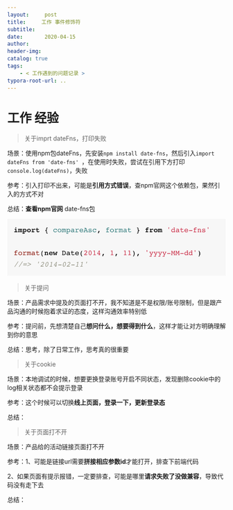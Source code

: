 ```yaml
---
layout:     post
title:     工作 事件修饰符
subtitle:  
date:       2020-04-15
author:     
header-img: 
catalog: true
tags:
    - < 工作遇到的问题记录 >
typora-root-url: ..
---
```



# 工作 经验

>关于imprt dateFns，打印失败

场景：使用npm包dateFns，先安装`npm install date-fns`，然后引入`import dateFns from 'date-fns' `，在使用时失败，尝试在引用下方打印`console.log(dateFns)`，失败

参考：引入打印不出来，可能是**引用方式错误**，查npm官网这个依赖包，果然引入的方式不对

总结：**查看npm官网** date-fns包

![image-20200415084458289](/img/assets_2019/image-20200415084458289.png)

> 关于提问

场景：产品需求中提及的页面打不开，我不知道是不是权限/账号限制，但是跟产品沟通的时候抱着求证的态度，这样沟通效率特别低

参考：提问前，先想清楚自己**想问什么，想要得到什么**，这样才能让对方明确理解到你的意思

总结：思考，除了日常工作，思考真的很重要

> 关于cookie

场景：本地调试的时候，想要更换登录账号开启不同状态，发现删除cookie中的log相关状态都不会提示登录

参考：这个时候可以切换**线上页面，登录一下，更新登录态**

总结：

> 关于页面打不开

场景：产品给的活动链接页面打不开

参考：1、可能是链接url需要**拼接相应参数id**才能打开，排查下前端代码

2、如果页面有提示报错，一定要排查，可能是哪里**请求失败了没做兼容**，导致代码没有走下去

总结：